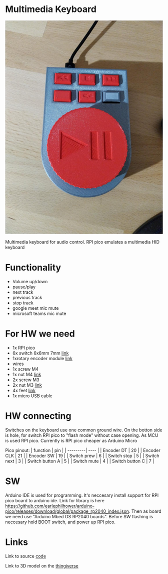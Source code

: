 # Multimedia Keyboard

![Image description](IMG_20220424_205040.jpg)

Multimedia keyboard for audio control. RPI pico emulates a multimedia HID keyboard

# Functionality
- Volume up/down
- pause/play
- next track
- previous track
- stop track
- google meet mic mute
- microsoft teams mic mute

# For HW we need 
- 1x RPI pico
- 6x switch 6x6mm 7mm [link](https://www.aliexpress.com/item/1005002076550064.html?spm=a2g0o.productlist.0.0.2fb64ad74JB1mU&algo_pvid=0163f4f0-5ff1-4e94-891d-a1edc95a7f85&aem_p4p_detail=202205060114555189892433286990001252763&algo_exp_id=0163f4f0-5ff1-4e94-891d-a1edc95a7f85-3&pdp_ext_f=%7B%22sku_id%22%3A%2212000018656397845%22%7D&pdp_npi=1%40dis%7CEUR%7C%7C0.76%7C%7C%7C1.6%7C%7C%40210318be16518248956714345eac0a%7C12000018656397845%7Csea)
- 1xrotary encoder module [link](https://www.aliexpress.com/item/32631275788.html?spm=a2g0o.order_list.0.0.47bd1802xBjui3)
- wires
- 1x screw M4
- 1x nut M4 [link](https://www.aliexpress.com/item/1005002361713083.html?spm=a2g0o.order_list.0.0.47bd1802xBjui3)
- 2x screw M3
- 2x nut M3 [link](https://www.aliexpress.com/item/1005002361713083.html?spm=a2g0o.order_list.0.0.47bd1802xBjui3)
- 4x feet [link](https://www.aliexpress.com/item/33041571060.html?spm=a2g0o.productlist.0.0.758f3135ko0wHO&algo_pvid=76702fe5-d5af-47b8-a994-617759d4d001&aem_p4p_detail=202205060115467407324789163200001235732&algo_exp_id=76702fe5-d5af-47b8-a994-617759d4d001-2&pdp_ext_f=%7B%22sku_id%22%3A%2267341453366%22%7D&pdp_npi=1%40dis%7CEUR%7C%7C0.69%7C%7C%7C%7C%7C%40210318d116518249468761773e0f90%7C67341453366%7Csea)
- 1x micro USB cable


# HW connecting
Switches on the keyboard use one common ground wire. On the botton side is hole, for switch RPI pico to "flash mode" without case opening. As MCU is used RPI pico. Currently is RPI pico cheaper as Arduino Micro

Pico pinout:
| function | pin |
| ---------| ---- |
| Encoder DT | 20 |
| Encoder CLK | 21 |
| Encoder SW | 19 |
| Switch prew | 6 |
| Switch stop | 5 |
| Switch next | 3 |
| Switch button A | 5 |
| Switch mute | 4 |
| Switch button C | 7 |

# SW
Arduino IDE is used for programming. It's neccesary install support for RPI pico board to arduino ide. Link for library is here https://github.com/earlephilhower/arduino-pico/releases/download/global/package_rp2040_index.json. Then as board we need use "Arduino Mbed OS RP2040 boards". Before SW flashing is neccesary hold BOOT switch, and power up RPI pico.

# Links
Link to source [code](https://github.com/johnyHV/multimediaKeyboard)

Link to 3D model on the [thingiverse](https://www.thingiverse.com/thing:5378572)
